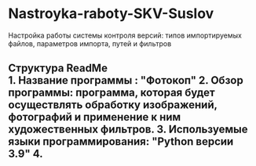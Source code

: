 # Nastroyka-raboty-SKV-Suslov
Настройка работы системы контроля версий: типов импортируемых файлов, параметров импорта, путей и фильтров
<h2> Структура ReadMe <br>
    1. Название программы : "Фотокоп"
    2. Обзор программы: программа, которая будет осуществлять обработку изображений, фотографий и применение к ним художественных фильтров.
    3. Используемые языки программирования: "Python версии 3.9"
    4.
